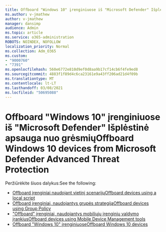 ```yaml
---
title: Offboard "Windows 10" įrenginiuose iš "Microsoft Defender" Išplėstinė apsauga nuo grėsmių
ms.author: v-jmathew
author: v-jmathew
manager: dansimp
audience: Admin
ms.topic: article
ms.service: o365-administration
ROBOTS: NOINDEX, NOFOLLOW
localization_priority: Normal
ms.collection: Adm_O365
ms.custom:
- "9000760"
- "7391"
ms.openlocfilehash: 560e6772e810d9ef0d8aa9b17cf14cb6f4fe9ed8
ms.sourcegitcommit: 4883f1f89d4c6ca23161e9a43ff206ad21d4f09b
ms.translationtype: MT
ms.contentlocale: lt-LT
ms.lasthandoff: 03/08/2021
ms.locfileid: "50695088"
---
```

# <a name="offboard-windows-10-devices-from-microsoft-defender-advanced-threat-protection"></a><span data-ttu-id="d4f97-102">Offboard "Windows 10" įrenginiuose iš "Microsoft Defender" Išplėstinė apsauga nuo grėsmių</span><span class="sxs-lookup"><span data-stu-id="d4f97-102">Offboard Windows 10 devices from Microsoft Defender Advanced Threat Protection</span></span>

<span data-ttu-id="d4f97-103">Peržiūrėkite šiuos dalykus:</span><span class="sxs-lookup"><span data-stu-id="d4f97-103">See the following:</span></span>

- [<span data-ttu-id="d4f97-104">Offboard įrenginiai naudojant vietinį scenarijų</span><span class="sxs-lookup"><span data-stu-id="d4f97-104">Offboard devices using a local script</span></span>](https://go.microsoft.com/fwlink/?linkid=2143465)
- [<span data-ttu-id="d4f97-105">Offboard įrenginiai, naudojantys grupės strategiją</span><span class="sxs-lookup"><span data-stu-id="d4f97-105">Offboard devices using Group Policy</span></span>](https://go.microsoft.com/fwlink/?linkid=2143632)
- [<span data-ttu-id="d4f97-106">"Offboard" įrenginiai, naudojantys mobiliųjų įrenginių valdymo įrankius</span><span class="sxs-lookup"><span data-stu-id="d4f97-106">Offboard devices using Mobile Device Management tools</span></span>](https://go.microsoft.com/fwlink/?linkid=2143633)
- [<span data-ttu-id="d4f97-107">Offboard "Windows 10" įrenginiuose</span><span class="sxs-lookup"><span data-stu-id="d4f97-107">Offboard Windows 10 devices</span></span>](https://go.microsoft.com/fwlink/?linkid=2143629)
